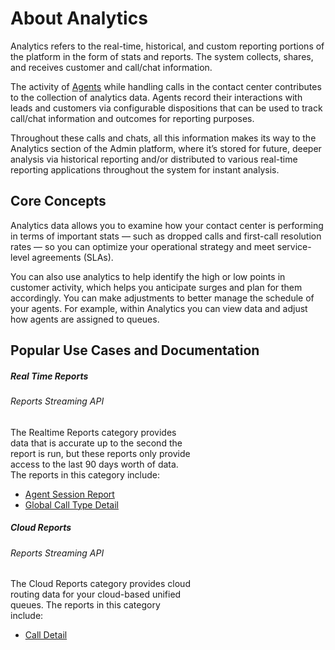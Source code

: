 # About Analytics

Analytics refers to the real-time, historical, and custom reporting portions of the platform in the form of stats and reports. The system collects, shares, and receives customer and call/chat information.

The activity of [Agents](../users/agents/agents) while handling calls in the contact center contributes to the collection of analytics data. Agents record their interactions with leads and customers via configurable dispositions that can be used to track call/chat information and outcomes for reporting purposes.

Throughout these calls and chats, all this information makes its way to the Analytics section of the Admin platform, where it’s stored for future, deeper analysis via historical reporting and/or distributed to various real-time reporting applications throughout the system for instant analysis.

## Core Concepts

Analytics data allows you to examine how your contact center is performing in terms of important stats — such as dropped calls and first-call resolution rates — so you can optimize your operational strategy and meet service-level agreements (SLAs).

You can also use analytics to help identify the high or low points in customer activity, which helps you anticipate surges and plan for them accordingly. You can make adjustments to better manage the schedule of your agents. For example, within Analytics you can view data and adjust how agents are assigned to queues.

## Popular Use Cases and Documentation

<div class="card-deck">

  <div class="card" style="width: 18rem;">
    <div class="card-body pt-0 pb-0">
      <h5 class="card-title">Real Time Reports</h5>
      <h6 class="card-subtitle mb-2 text-muted">Reports Streaming API</h6>
      <p class="card-text">The Realtime Reports category provides data that is accurate up to the second the report is run, but these reports only provide access to the last 90 days worth of data. The reports in this category include:</p>
      <ul class="pl-0 ml-4">
      <li><a href="./reports/agent-session-report" class="card-link">Agent Session Report</a></li>
      <li><a href="./reports/global-call-type-detail-report" class="card-link">Global Call Type Detail</a></li>
      </ul>
    </div>
  </div>

  <div class="card" style="width: 18rem;">
    <div class="card-body pt-0 pb-0">
      <h5 class="card-title">Cloud Reports</h5>
      <h6 class="card-subtitle mb-2 text-muted">Reports Streaming API</h6>
      <p class="card-text">The Cloud Reports category provides cloud routing data for your cloud-based unified queues. The reports in this category include:</p>
      <ul class="pl-0 ml-4">
      <li><a href="./reports/call-detail-report" class="card-link">Call Detail</a></li>
      </ul>
    </div>
  </div>

</div>

